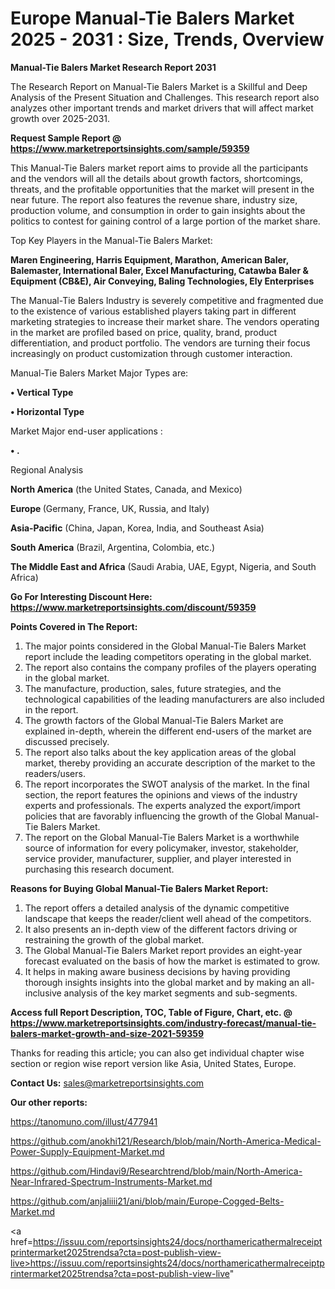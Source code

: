 # Europe Manual-Tie Balers Market 2025 - 2031 : Size, Trends, Overview

<strong>Manual-Tie Balers Market Research Report 2031</strong>

The Research Report on Manual-Tie Balers Market is a Skillful and Deep Analysis of the Present Situation and Challenges. This research report also analyzes other important trends and market drivers that will affect market growth over 2025-2031.

<strong>Request Sample Report @ <a href=https://www.marketreportsinsights.com/sample/59359>https://www.marketreportsinsights.com/sample/59359</a></strong>

This Manual-Tie Balers market report aims to provide all the participants and the vendors will all the details about growth factors, shortcomings, threats, and the profitable opportunities that the market will present in the near future. The report also features the revenue share, industry size, production volume, and consumption in order to gain insights about the politics to contest for gaining control of a large portion of the market share.

Top Key Players in the Manual-Tie Balers Market:

<strong>Maren Engineering, Harris Equipment, Marathon, American Baler, Balemaster, International Baler, Excel Manufacturing, Catawba Baler & Equipment (CB&E), Air Conveying, Baling Technologies, Ely Enterprises</strong>

The Manual-Tie Balers Industry is severely competitive and fragmented due to the existence of various established players taking part in different marketing strategies to increase their market share. The vendors operating in the market are profiled based on price, quality, brand, product differentiation, and product portfolio. The vendors are turning their focus increasingly on product customization through customer interaction.

Manual-Tie Balers Market Major Types are:

<strong>• Vertical Type

• Horizontal Type</strong>

Market Major end-user applications :

<strong>• .</strong>

Regional Analysis

</u><strong><b>North America</b></strong> (the United States, Canada, and Mexico)

<strong><b>Europe </b></strong>(Germany, France, UK, Russia, and Italy)

<strong><b>Asia-Pacific</b></strong> (China, Japan, Korea, India, and Southeast Asia)

<strong><b>South America</b></strong> (Brazil, Argentina, Colombia, etc.)

<strong><b>The Middle East and Africa</b></strong> (Saudi Arabia, UAE, Egypt, Nigeria, and South Africa)

<strong>Go For Interesting Discount Here: <a href=https://www.marketreportsinsights.com/discount/59359>https://www.marketreportsinsights.com/discount/59359</a></strong>

<strong>Points Covered in The Report:</strong>
<ol>
  <li>The major points considered in the Global Manual-Tie Balers Market report include the leading competitors operating in the global market.</li>
  <li>The report also contains the company profiles of the players operating in the global market.</li>
  <li>The manufacture, production, sales, future strategies, and the technological capabilities of the leading manufacturers are also included in the report.</li>
  <li>The growth factors of the Global Manual-Tie Balers Market are explained in-depth, wherein the different end-users of the market are discussed precisely.</li>
  <li>The report also talks about the key application areas of the global market, thereby providing an accurate description of the market to the readers/users.</li>
  <li>The report incorporates the SWOT analysis of the market. In the final section, the report features the opinions and views of the industry experts and professionals. The experts analyzed the export/import policies that are favorably influencing the growth of the Global Manual-Tie Balers Market.</li>
  <li>The report on the Global Manual-Tie Balers Market is a worthwhile source of information for every policymaker, investor, stakeholder, service provider, manufacturer, supplier, and player interested in purchasing this research document.</li>
</ol>
<strong>Reasons for Buying Global Manual-Tie Balers Market Report:</strong>

<ol>
  <li>The report offers a detailed analysis of the dynamic competitive landscape that keeps the reader/client well ahead of the competitors.</li>
  <li>It also presents an in-depth view of the different factors driving or restraining the growth of the global market.</li>
  <li>The Global Manual-Tie Balers Market report provides an eight-year forecast evaluated on the basis of how the market is estimated to grow.</li>
  <li>It helps in making aware business decisions by having providing thorough insights insights into the global market and by making an all-inclusive analysis of the key market segments and sub-segments.</li>
</ol>
<strong>Access full Report Description, TOC, Table of Figure, Chart, etc. @ <a href=https://www.marketreportsinsights.com/industry-forecast/manual-tie-balers-market-growth-and-size-2021-59359>https://www.marketreportsinsights.com/industry-forecast/manual-tie-balers-market-growth-and-size-2021-59359</a></strong>


Thanks for reading this article; you can also get individual chapter wise section or region wise report version like Asia, United States, Europe.

<strong>Contact Us:</strong>
sales@marketreportsinsights.com

<strong>Our other reports:</strong>

<a href=https://tanomuno.com/illust/477941>https://tanomuno.com/illust/477941</a>

<a href=https://github.com/anokhi121/Research/blob/main/North-America-Medical-Power-Supply-Equipment-Market.md>https://github.com/anokhi121/Research/blob/main/North-America-Medical-Power-Supply-Equipment-Market.md</a>

<a href=https://github.com/Hindavi9/Researchtrend/blob/main/North-America-Near-Infrared-Spectrum-Instruments-Market.md>https://github.com/Hindavi9/Researchtrend/blob/main/North-America-Near-Infrared-Spectrum-Instruments-Market.md</a>

<a href=https://github.com/anjaliiii21/ani/blob/main/Europe-Cogged-Belts-Market.md>https://github.com/anjaliiii21/ani/blob/main/Europe-Cogged-Belts-Market.md</a>

<a href=https://issuu.com/reportsinsights24/docs/northamericathermalreceiptprintermarket2025trendsa?cta=post-publish-view-live>https://issuu.com/reportsinsights24/docs/northamericathermalreceiptprintermarket2025trendsa?cta=post-publish-view-live</a>"
